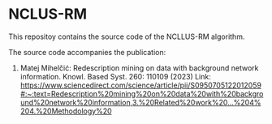 # NCLUS-RM
This repositoy contains the source code of the NCLLUS-RM algorithm.

The source code accompanies the publication: 

1. 	Matej Mihelčić: Redescription mining on data with background network information. Knowl. Based Syst. 260: 110109 (2023)
  Link: https://www.sciencedirect.com/science/article/pii/S0950705122012059#:~:text=Redescription%20mining%20on%20data%20with%20background%20network%20information,3.%20Related%20work%20...%204%204.%20Methodology%20
